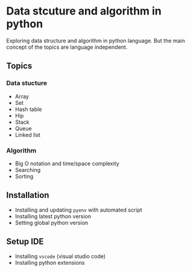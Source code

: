 # Data stcuture and algorithm in python
Exploring data structure and algorithm in python language. But the main concept of the topics are language independent.

## Topics

### Data stucture
  - Array
  - Set
  - Hash table
  - Hip
  - Stack
  - Queue
  - Linked list
### Algorithm
  - Big O notation and time/space complexity
  - Searching
  - Sorting


## Installation
- Installing and updating `pyenv` with automated script
- Installing latest python version
- Setting global python version
  
## Setup IDE
- Installing `vscode` (visual studio code)
- Installing python extensions